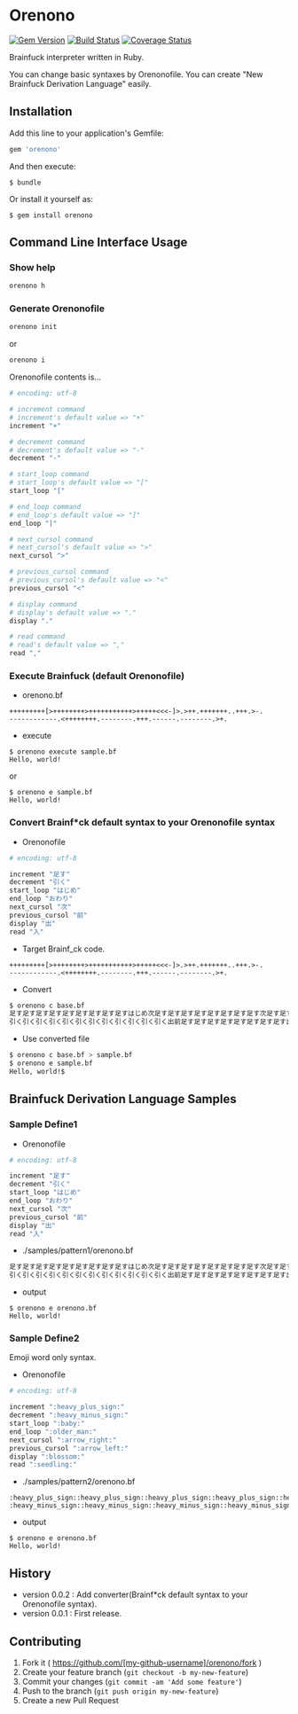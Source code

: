 # Orenono

[![Gem Version](https://badge.fury.io/rb/orenono.svg)](http://badge.fury.io/rb/orenono)
[![Build Status](https://travis-ci.org/tbpgr/orenono.png?branch=master)](https://travis-ci.org/tbpgr/orenono)
[![Coverage Status](https://coveralls.io/repos/tbpgr/orenono/badge.png)](https://coveralls.io/r/tbpgr/orenono)

Brainfuck interpreter written in Ruby.

You can change basic syntaxes by Orenonofile.
You can create "New Brainfuck Derivation Language" easily.

## Installation

Add this line to your application's Gemfile:

```ruby
gem 'orenono'
```

And then execute:

    $ bundle

Or install it yourself as:

    $ gem install orenono

## Command Line Interface Usage

### Show help

~~~bash
orenono h
~~~

### Generate Orenonofile

~~~bash
orenono init
~~~

or 

~~~bash
orenono i
~~~

Orenonofile contents is...  

~~~ruby
# encoding: utf-8

# increment command
# increment's default value => "+"
increment "+"

# decrement command
# decrement's default value => "-"
decrement "-"

# start_loop command
# start_loop's default value => "["
start_loop "["

# end_loop command
# end_loop's default value => "]"
end_loop "]"

# next_cursol command
# next_cursol's default value => ">"
next_cursol ">"

# previous_cursol command
# previous_cursol's default value => "<"
previous_cursol "<"

# display command
# display's default value => "."
display "."

# read command
# read's default value => ","
read ","
~~~

### Execute Brainfuck (default Orenonofile)

* orenono.bf

~~~
+++++++++[>++++++++>+++++++++++>+++++<<<-]>.>++.+++++++..+++.>-.
------------.<++++++++.--------.+++.------.--------.>+.
~~~

* execute

~~~
$ orenono execute sample.bf
Hello, world!
~~~

or

~~~
$ orenono e sample.bf
Hello, world!
~~~

### Convert Brainf*ck default syntax to your Orenonofile syntax

* Orenonofile

~~~ruby
# encoding: utf-8

increment "足す"
decrement "引く"
start_loop "はじめ"
end_loop "おわり"
next_cursol "次"
previous_cursol "前"
display "出"
read "入"
~~~

* Target Brainf_ck code.

~~~brainfuck
+++++++++[>++++++++>+++++++++++>+++++<<<-]>.>++.+++++++..+++.>-.
------------.<++++++++.--------.+++.------.--------.>+.
~~~

* Convert

~~~bash
$ orenono c base.bf
足す足す足す足す足す足す足す足す足すはじめ次足す足す足す足す足す足す足す足す次足す足す足す足す足す足す足す足す足す足す足す次足す足す足す足す足す前前前引くおわり次出次足す足す出足す足す足す足す足す足す足す出出足す足す足す出次引く出
引く引く引く引く引く引く引く引く引く引く引く引く出前足す足す足す足す足す足す足す足す出引く引く引く引く引く引く引く引く出足す足す足す出引く引く引く引く引く引く出引く引く引く引く引く引く引く引く出次足す出
~~~

* Use converted file

~~~bash
$ orenono c base.bf > sample.bf
$ orenono e sample.bf
Hello, world!$
~~~

## Brainfuck Derivation Language Samples

### Sample Define1

* Orenonofile

~~~ruby
# encoding: utf-8

increment "足す"
decrement "引く"
start_loop "はじめ"
end_loop "おわり"
next_cursol "次"
previous_cursol "前"
display "出"
read "入"
~~~

* ./samples/pattern1/orenono.bf

~~~ruby
足す足す足す足す足す足す足す足す足すはじめ次足す足す足す足す足す足す足す足す次足す足す足す足す足す足す足す足す足す足す足す次足す足す足す足す足す前前前引くおわり次出次足す足す出足す足す足す足す足す足す足す出出足す足す足す出次引く出
引く引く引く引く引く引く引く引く引く引く引く引く出前足す足す足す足す足す足す足す足す出引く引く引く引く引く引く引く引く出足す足す足す出引く引く引く引く引く引く出引く引く引く引く引く引く引く引く出次足す出
~~~

* output

~~~
$ orenono e orenono.bf
Hello, world!
~~~

### Sample Define2

Emoji word only syntax.

* Orenonofile

~~~ruby
# encoding: utf-8

increment ":heavy_plus_sign:"
decrement ":heavy_minus_sign:"
start_loop ":baby:"
end_loop ":older_man:"
next_cursol ":arrow_right:"
previous_cursol ":arrow_left:"
display ":blossom:"
read ":seedling:"
~~~

* ./samples/pattern2/orenono.bf

~~~
:heavy_plus_sign::heavy_plus_sign::heavy_plus_sign::heavy_plus_sign::heavy_plus_sign::heavy_plus_sign::heavy_plus_sign::heavy_plus_sign::heavy_plus_sign::baby::arrow_right::heavy_plus_sign::heavy_plus_sign::heavy_plus_sign::heavy_plus_sign::heavy_plus_sign::heavy_plus_sign::heavy_plus_sign::heavy_plus_sign::arrow_right::heavy_plus_sign::heavy_plus_sign::heavy_plus_sign::heavy_plus_sign::heavy_plus_sign::heavy_plus_sign::heavy_plus_sign::heavy_plus_sign::heavy_plus_sign::heavy_plus_sign::heavy_plus_sign::arrow_right::heavy_plus_sign::heavy_plus_sign::heavy_plus_sign::heavy_plus_sign::heavy_plus_sign::arrow_left::arrow_left::arrow_left::heavy_minus_sign::older_man::arrow_right::blossom::arrow_right::heavy_plus_sign::heavy_plus_sign::blossom::heavy_plus_sign::heavy_plus_sign::heavy_plus_sign::heavy_plus_sign::heavy_plus_sign::heavy_plus_sign::heavy_plus_sign::blossom::blossom::heavy_plus_sign::heavy_plus_sign::heavy_plus_sign::blossom::arrow_right::heavy_minus_sign::blossom:
:heavy_minus_sign::heavy_minus_sign::heavy_minus_sign::heavy_minus_sign::heavy_minus_sign::heavy_minus_sign::heavy_minus_sign::heavy_minus_sign::heavy_minus_sign::heavy_minus_sign::heavy_minus_sign::heavy_minus_sign::blossom::arrow_left::heavy_plus_sign::heavy_plus_sign::heavy_plus_sign::heavy_plus_sign::heavy_plus_sign::heavy_plus_sign::heavy_plus_sign::heavy_plus_sign::blossom::heavy_minus_sign::heavy_minus_sign::heavy_minus_sign::heavy_minus_sign::heavy_minus_sign::heavy_minus_sign::heavy_minus_sign::heavy_minus_sign::blossom::heavy_plus_sign::heavy_plus_sign::heavy_plus_sign::blossom::heavy_minus_sign::heavy_minus_sign::heavy_minus_sign::heavy_minus_sign::heavy_minus_sign::heavy_minus_sign::blossom::heavy_minus_sign::heavy_minus_sign::heavy_minus_sign::heavy_minus_sign::heavy_minus_sign::heavy_minus_sign::heavy_minus_sign::heavy_minus_sign::blossom::arrow_right::heavy_plus_sign::blossom:
~~~

* output

~~~
$ orenono e orenono.bf
Hello, world!
~~~

## History
* version 0.0.2 : Add converter(Brainf*ck default syntax to your Orenonofile syntax).
* version 0.0.1 : First release.

## Contributing

1. Fork it ( https://github.com/[my-github-username]/orenono/fork )
2. Create your feature branch (`git checkout -b my-new-feature`)
3. Commit your changes (`git commit -am 'Add some feature'`)
4. Push to the branch (`git push origin my-new-feature`)
5. Create a new Pull Request
